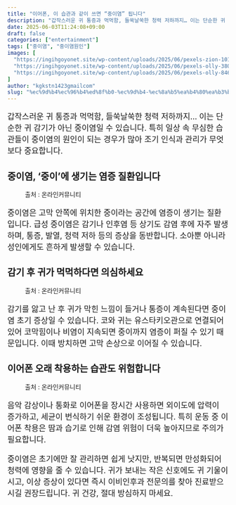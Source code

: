 ```yaml
---
title: "이어폰, 이 습관과 같이 쓰면 “중이염” 됩니다"
description: "갑작스러운 귀 통증과 먹먹함, 들쑥날쑥한 청력 저하까지… 이는 단순한 귀 감기가 아닌 중이염일 수 있습니다. 특히 일상 속 무심한 습관들이 중이염의 원인이 되는 경우가 많아 조기 인식과 관리가 무엇보다 중요합니다."
date: 2025-06-03T11:24:08+09:00
draft: false
categories: ["entertainment"]
tags: ["중이염", "중이염원인"]
images: [
  "https://ingihgoyonet.site/wp-content/uploads/2025/06/pexels-zion-10104400-819x1024.jpg"
  "https://ingihgoyonet.site/wp-content/uploads/2025/06/pexels-olly-3807629-1024x685.jpg"
  "https://ingihgoyonet.site/wp-content/uploads/2025/06/pexels-olly-846741-1024x683.jpg"
]
author: "kgkstn1423gmailcom"
slug: "%ec%9d%b4%ec%96%b4%ed%8f%b0-%ec%9d%b4-%ec%8a%b5%ea%b4%80%ea%b3%bc-%ea%b0%99%ec%9d%b4-%ec%93%b0%eb%a9%b4-%ec%a4%91%ec%9d%b4%ec%97%bc-%eb%90%a9%eb%8b%88%eb%8b%a4"
---
```


<p style="font-size:18px">갑작스러운 귀 통증과 먹먹함, 들쑥날쑥한 청력 저하까지… 이는 단순한 귀 감기가 아닌 중이염일 수 있습니다. 특히 일상 속 무심한 습관들이 중이염의 원인이 되는 경우가 많아 조기 인식과 관리가 무엇보다 중요합니다.</p> <h2 >중이염, ‘중이’에 생기는 염증 질환입니다</h2> <figure ><img src="https://ingihgoyonet.site/wp-content/uploads/2025/06/pexels-zion-10104400-819x1024.jpg" alt="" style="aspect-ratio:16/9;object-fit:cover"/><figcaption >출처 : 온라인커뮤니티</figcaption></figure> <p style="font-size:18px">중이염은 고막 안쪽에 위치한 중이라는 공간에 염증이 생기는 질환입니다. 급성 중이염은 감기나 인후염 등 상기도 감염 후에 자주 발생하며, 통증, 발열, 청력 저하 등의 증상을 동반합니다. 소아뿐 아니라 성인에게도 흔하게 발생할 수 있습니다.</p> <h2 >감기 후 귀가 먹먹하다면 의심하세요</h2> <figure ><img src="https://ingihgoyonet.site/wp-content/uploads/2025/06/pexels-olly-3807629-1024x685.jpg" alt="" style="aspect-ratio:16/9;object-fit:cover"/><figcaption >출처 : 온라인커뮤니티</figcaption></figure> <p style="font-size:18px">감기를 앓고 난 후 귀가 막힌 느낌이 들거나 통증이 계속된다면 중이염 초기 증상일 수 있습니다. 코와 귀는 유스타키오관으로 연결되어 있어 코막힘이나 비염이 지속되면 중이까지 염증이 퍼질 수 있기 때문입니다. 이때 방치하면 고막 손상으로 이어질 수 있습니다.</p> <h2 >이어폰 오래 착용하는 습관도 위험합니다</h2> <figure ><img src="https://ingihgoyonet.site/wp-content/uploads/2025/06/pexels-olly-846741-1024x683.jpg" alt="" style="aspect-ratio:16/9;object-fit:cover"/><figcaption >출처 : 온라인커뮤니티</figcaption></figure> <p style="font-size:18px">음악 감상이나 통화로 이어폰을 장시간 사용하면 외이도에 압력이 증가하고, 세균이 번식하기 쉬운 환경이 조성됩니다. 특히 운동 중 이어폰 착용은 땀과 습기로 인해 감염 위험이 더욱 높아지므로 주의가 필요합니다.</p> <p style="font-size:18px">중이염은 초기에만 잘 관리하면 쉽게 낫지만, 반복되면 만성화되어 청력에 영향을 줄 수 있습니다. 귀가 보내는 작은 신호에도 귀 기울이시고, 이상 증상이 있다면 즉시 이비인후과 전문의를 찾아 진료받으시길 권장드립니다. 귀 건강, 절대 방심하지 마세요.</p>